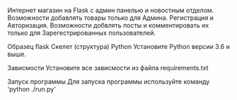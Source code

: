 Интернет магазин на Flask с админ панелью и новостным отделом. Возможности добавлять товары только для Админа. Регистрация и Авторизация. Возможности добвлять посты и комментировать их только для Зарегестрированных пользователей.

Образец flask Скелет (структура) Python Установите Python версии 3.6 и выше.

Зависмости Установите все зависмости из файла requirements.txt

Запуск программы Для запуска программы используйте команду 'python ./run.py'
